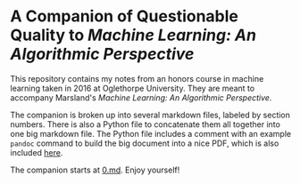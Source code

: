 # A Companion of Questionable Quality to _Machine Learning: An Algorithmic Perspective_

This repository contains my notes from an honors course in machine learning
taken in 2016 at Oglethorpe University. They are meant to accompany Marsland's
_Machine Learning: An Algorithmic Perspective_.

The companion is broken up into several markdown files, labeled by section
numbers. There is also a Python file to concatenate them all together into one
big markdown file. The Python file includes a comment with an example `pandoc`
command to build the big document into a nice PDF, which is also included
[here](./out.pdf).

The companion starts at [0.md](./md). Enjoy yourself!
